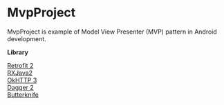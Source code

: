 # MvpProject
MvpProject is example of Model View Presenter (MVP) pattern in Android development. 

<b>Library</b>

<a href ="http://square.github.io/retrofit/">Retrofit 2</a> </br>
<a href = "https://github.com/ReactiveX/RxJava">RXJava2</a></br>
<a href = "http://square.github.io/okhttp/">OkHTTP 3</a></br>
<a href = "https://google.github.io/dagger/">Dagger 2</a></br>
<a href = "https://github.com/JakeWharton/butterknife">Butterknife</a></br> 
 
